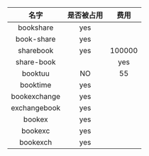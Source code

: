 |名字|是否被占用|费用|
|:--:|:--:|:--:|
|bookshare|yes||
|book-share|yes||
|sharebook|yes|100000|
|share-book||yes||
|booktuu|NO|55|
|booktime|yes|
|bookexchange|yes||
|exchangebook|yes||
|bookex|yes||
|bookexc|yes||
|bookexch|yes||
